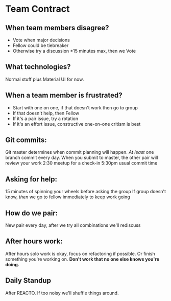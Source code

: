 # Team Contract

## When team members disagree?

* Vote when major decisions
* Fellow could be tiebreaker
* Otherwise try a discussion
  \*15 minutes max, then we Vote

## What technologies?

Normal stuff plus Material UI for now.

## When a team member is frustrated?

* Start with one on one, if that doesn't work then go to group
* If that doesn't help, then Fellow
* If it's a pair issue, try a rotation
* If it's an effort issue, constructive one-on-one critism is best

## Git commits:

Git master determines when commit planning will happen.
_At least_ one branch commit every day.
When you submit to master, the other pair will review your work
2:30 meetup for a check-in
5:30pm usual commit time

## Asking for help:

15 minutes of spinning your wheels before asking the group
If group doesn't know, _then_ we go to fellow immediately to keep work going

## How do we pair:

New pair every day, after we try all combinations we'll rediscuss

## After hours work:

After hours solo work is okay, focus on refactoring if possible.
Or finish something you're working on.
**Don't work that no one else knows you're doing.**

## Daily Standup

After REACTO. If too noisy we'll shuffle things around.
